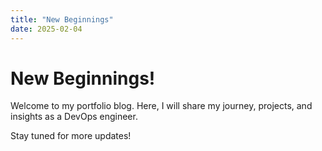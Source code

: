 ```yaml
---
title: "New Beginnings"
date: 2025-02-04
---
```

# New Beginnings!
Welcome to my portfolio blog. Here, I will share my journey, projects, and insights as a DevOps engineer.

Stay tuned for more updates!
